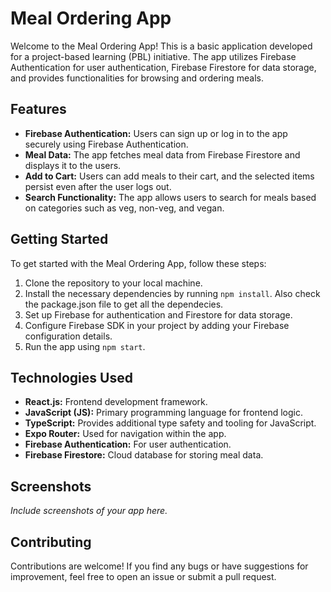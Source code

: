 # Meal Ordering App

Welcome to the Meal Ordering App! This is a basic application developed for a project-based learning (PBL) initiative. The app utilizes Firebase Authentication for user authentication, Firebase Firestore for data storage, and provides functionalities for browsing and ordering meals.

## Features

- **Firebase Authentication:** Users can sign up or log in to the app securely using Firebase Authentication.
- **Meal Data:** The app fetches meal data from Firebase Firestore and displays it to the users.
- **Add to Cart:** Users can add meals to their cart, and the selected items persist even after the user logs out.
- **Search Functionality:** The app allows users to search for meals based on categories such as veg, non-veg, and vegan.

## Getting Started

To get started with the Meal Ordering App, follow these steps:

1. Clone the repository to your local machine.
2. Install the necessary dependencies by running `npm install`. Also check the package.json file to get all the dependecies.
3. Set up Firebase for authentication and Firestore for data storage.
4. Configure Firebase SDK in your project by adding your Firebase configuration details.
5. Run the app using `npm start`.

## Technologies Used

- **React.js:** Frontend development framework.
- **JavaScript (JS):** Primary programming language for frontend logic.
- **TypeScript:** Provides additional type safety and tooling for JavaScript.
- **Expo Router:** Used for navigation within the app.
- **Firebase Authentication:** For user authentication.
- **Firebase Firestore:** Cloud database for storing meal data.

## Screenshots

*Include screenshots of your app here.*

## Contributing

Contributions are welcome! If you find any bugs or have suggestions for improvement, feel free to open an issue or submit a pull request.

